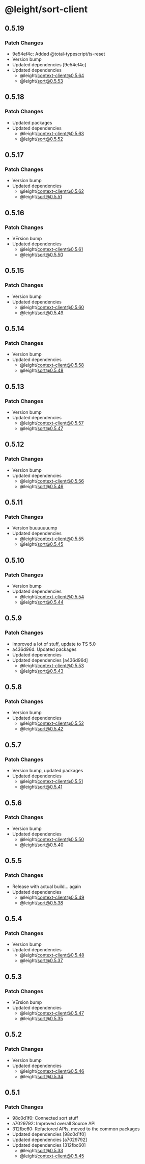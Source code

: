 # @leight/sort-client

## 0.5.19

### Patch Changes

- 9e54ef4c: Added @total-typescript/ts-reset
- Version bump
- Updated dependencies [9e54ef4c]
- Updated dependencies
    - @leight/context-client@0.5.64
    - @leight/sort@0.5.53

## 0.5.18

### Patch Changes

- Updated packages
- Updated dependencies
    - @leight/context-client@0.5.63
    - @leight/sort@0.5.52

## 0.5.17

### Patch Changes

- Version bump
- Updated dependencies
    - @leight/context-client@0.5.62
    - @leight/sort@0.5.51

## 0.5.16

### Patch Changes

- VErsion bump
- Updated dependencies
    - @leight/context-client@0.5.61
    - @leight/sort@0.5.50

## 0.5.15

### Patch Changes

- Version bump
- Updated dependencies
    - @leight/context-client@0.5.60
    - @leight/sort@0.5.49

## 0.5.14

### Patch Changes

- Version bump
- Updated dependencies
    - @leight/context-client@0.5.58
    - @leight/sort@0.5.48

## 0.5.13

### Patch Changes

- Version bump
- Updated dependencies
    - @leight/context-client@0.5.57
    - @leight/sort@0.5.47

## 0.5.12

### Patch Changes

- Version bump
- Updated dependencies
    - @leight/context-client@0.5.56
    - @leight/sort@0.5.46

## 0.5.11

### Patch Changes

- Version buuuuuuump
- Updated dependencies
    - @leight/context-client@0.5.55
    - @leight/sort@0.5.45

## 0.5.10

### Patch Changes

- Version bump
- Updated dependencies
    - @leight/context-client@0.5.54
    - @leight/sort@0.5.44

## 0.5.9

### Patch Changes

- Improved a lot of stuff, update to TS 5.0
- a436d96d: Updated packages
- Updated dependencies
- Updated dependencies [a436d96d]
    - @leight/context-client@0.5.53
    - @leight/sort@0.5.43

## 0.5.8

### Patch Changes

- Version bump
- Updated dependencies
    - @leight/context-client@0.5.52
    - @leight/sort@0.5.42

## 0.5.7

### Patch Changes

- Version bump, updated packages
- Updated dependencies
    - @leight/context-client@0.5.51
    - @leight/sort@0.5.41

## 0.5.6

### Patch Changes

- Version bump
- Updated dependencies
    - @leight/context-client@0.5.50
    - @leight/sort@0.5.40

## 0.5.5

### Patch Changes

- Release with actual build... again
- Updated dependencies
    - @leight/context-client@0.5.49
    - @leight/sort@0.5.38

## 0.5.4

### Patch Changes

- Version bump
- Updated dependencies
    - @leight/context-client@0.5.48
    - @leight/sort@0.5.37

## 0.5.3

### Patch Changes

- VErsion bump
- Updated dependencies
    - @leight/context-client@0.5.47
    - @leight/sort@0.5.35

## 0.5.2

### Patch Changes

- Version bump
- Updated dependencies
    - @leight/context-client@0.5.46
    - @leight/sort@0.5.34

## 0.5.1

### Patch Changes

- 98c0d1f0: Connected sort stuff
- a7029792: Improved overall Source API
- 312fbc60: Refactored APIs, moved to the common packages
- Updated dependencies [98c0d1f0]
- Updated dependencies [a7029792]
- Updated dependencies [312fbc60]
    - @leight/sort@0.5.33
    - @leight/context-client@0.5.45
